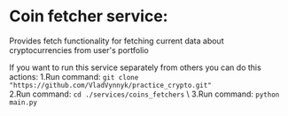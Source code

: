 # Coin fetcher service:
  Provides fetch functionality for fetching current data about cryptocurrencies from user's portfolio 

If you want to run this service separately from others you can do this actions:
  1.Run command: `git clone "https://github.com/VladVynnyk/practice_crypto.git"` \
  2.Run command: `cd ./services/coins_fetchers` \ 
  3.Run command: `python main.py`

